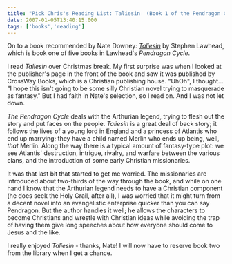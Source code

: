 ```yaml
---
title: "Pick Chris's Reading List: Taliesin  (Book 1 of the Pendragon Cycle)"
date: 2007-01-05T13:40:15.000
tags: ['books','reading']
---
```


On to a book recommended by Nate Downey: _[Taliesin](http://www.amazon.com/gp/redirect.html%3FASIN=038070613X%26tag=caedmonscalln-20%26lcode=xm2%26cID=2025%26ccmID=165953%26location=/o/ASIN/038070613X%253FSubscriptionId=0EMV44A9A5YT1RVDGZ82 "View product details at Amazon")_ by Stephen Lawhead, which is book one of five books in Lawhead's _Pendragon Cycle_.

I read _Taliesin_ over Christmas break. My first surprise was when I looked at the publisher's page in the front of the book and saw it was published by CrossWay Books, which is a Christian publishing house. "UhOh", I thought... "I hope this isn't going to be some silly Christian novel trying to masquerade as fantasy." But I had faith in Nate's selection, so I read on. And I was not let down.

_The Pendragon Cycle_ deals with the Arthurian legend, trying to flesh out the story and put faces on the people. _Taliesin_ is a great deal of back story; it follows the lives of a young lord in England and a princess of Atlantis who end up marrying; they have a child named Merlin who ends up being, well, _that_ Merlin. Along the way there is a typical amount of fantasy-type plot: we see Atlantis' destruction, intrigue, rivalry, and warfare between the various clans, and the introduction of some early Christian missionaries.

It was that last bit that started to get me worried. The missionaries are introduced about two-thirds of the way through the book, and while on one hand I know that the Arthurian legend needs to have a Christian component (he does seek the Holy Grail, after all), I was worried that it might turn from a decent novel into an evangelistic enterprise quicker than you can say Pendragon. But the author handles it well; he allows the characters to become Christians and wrestle with Christian ideas while avoiding the trap of having them give long speeches about how everyone should come to Jesus and the like.

I really enjoyed _Taliesin_ - thanks, Nate! I will now have to reserve book two from the library when I get a chance.
